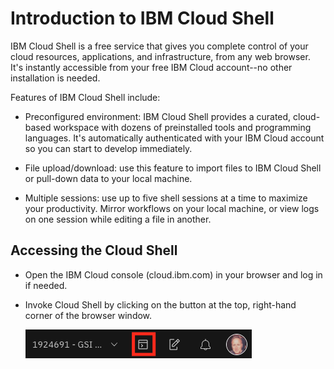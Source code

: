# Introduction to IBM Cloud Shell

IBM Cloud Shell is a free service that gives you complete control of your cloud resources, applications, and
infrastructure, from any web browser. It's instantly accessible from your free IBM Cloud account--no other installation
is needed.

Features of IBM Cloud Shell include:

- Preconfigured environment: IBM Cloud Shell provides a curated, cloud-based workspace with dozens of preinstalled tools
  and programming languages. It's automatically authenticated with your IBM Cloud account so you can start to develop
  immediately.

- File upload/download: use this feature to import files to IBM Cloud Shell or pull-down data to your local machine.

- Multiple sessions: use up to five shell sessions at a time to maximize your productivity. Mirror workflows on your
  local machine, or view logs on one session while editing a file in another.

## Accessing the Cloud Shell

- Open the IBM Cloud console (cloud.ibm.com) in your browser and log in if needed.

- Invoke Cloud Shell by clicking on the button at the top, right-hand corner of the browser window.

    ![Invoke Cloud Shell](./images/invokecloudshell.png)
